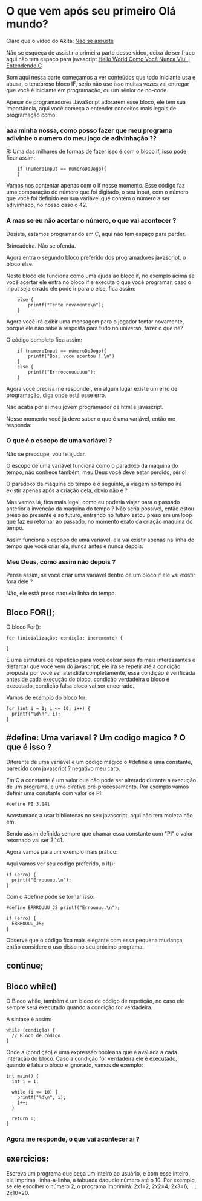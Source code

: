 # O que vem após seu primeiro Olá mundo? 

Claro que o vídeo do Akita: [Não se assuste](https://www.youtube.com/watch?v=YyWMN_0g3BQ&t=358s&ab_channel=FabioAkita)

Não se esqueça de assistir a primeira parte desse video, deixa de ser fraco aqui não tem espaço para javascript [Hello World Como Você Nunca Viu! | Entendendo C
](https://www.youtube.com/watch?v=Gp2m8ZuXoPg&ab_channel=FabioAkita)


Bom aqui nessa parte começamos a ver conteúdos que todo iniciante usa e abusa, o tenebroso bloco IF, sério não use isso muitas vezes vai entregar que você é iniciante em programação, ou um sênior de no-code.

Apesar de programadores JavaScript adorarem esse bloco, ele tem sua importância, aqui você começa a entender conceitos mais legais de programação como:

### aaa minha nossa, como posso fazer que meu programa adivinhe o numero do meu jogo de adivinhação ??

R: Uma das milhares de formas de fazer isso é com o bloco if, isso pode ficar assim:

```
    if (numeroInput == númeroDoJogo){
    }
```

Vamos nos contentar apenas com o if nesse momento. Esse código faz uma comparação do número que foi digitado, o seu input, com o número que você foi definido em sua variável que contém o número a ser adivinhado, no nosso caso o 42.

### A mas se eu não acertar o número, o que vai acontecer ?

Desista, estamos programando em C, aqui não tem espaço para perder.

Brincadeira. Não se ofenda.

Agora entra o segundo bloco preferido dos programadores javascript, o bloco else.

Neste bloco ele funciona como uma ajuda ao bloco if, no exemplo acima se você acertar ele entra no bloco if e executa o que você programar, caso o input seja errado ele pode ir para o else, fica assim:

```
    else {
        printf("Tente novamente\n");
    }
```

Agora você irá exibir uma mensagem para o jogador tentar novamente, porque ele não sabe a resposta para tudo no universo, fazer o que né?

O código completo fica assim: 

```
    if (numeroInput == númeroDoJogo){
        printf("Boa, voce acertou ! \n")
    }
    else {
        printf("Errrooouuuuuuu");
    }
```

Agora você precisa me responder, em algum lugar existe um erro de programação, diga onde está esse erro.

Não acaba por aí meu jovem programador de html e javascript.


Nesse momento você já deve saber o que é uma variável, então me responda:

### O que é o escopo de uma variável ?

Não se preocupe, vou te ajudar.

O escopo de uma variável funciona como o paradoxo da máquina do tempo, não conhece também, meu Deus você deve estar perdido, sério!

O paradoxo da máquina do tempo é o seguinte, a viagem no tempo irá existir apenas após a criação dela, óbvio não é ?

Mas vamos lá, fica mais legal, como eu poderia viajar para o passado anterior a invenção da máquina do tempo ? Não seria possível, então estou preso ao presente e ao futuro, entrando no futuro estou preso em um loop que faz eu retornar ao passado, no momento exato da criação maquina do tempo.

Assim funciona o escopo de uma variável, ela vai existir apenas na linha do tempo que você criar ela, nunca antes e nunca depois. 

### Meu Deus, como assim não depois ?

Pensa assim, se você criar uma variável dentro de um bloco if ele vai existir fora dele ? 

Não, ele está preso naquela linha do tempo.


## Bloco FOR();

O bloco For():

```
for (inicialização; condição; incremento) {

}
```

É uma estrutura de repetição para você deixar seus ifs mais interessantes e disfarçar que você vem do javascript, ele irá se repetir até a condição proposta por você ser atendida completamente, essa condição é verificada antes de cada execução do bloco, condição verdadeira o bloco é executado, condição falsa bloco vai ser encerrado.


Vamos de exemplo do bloco for:
```
for (int i = 1; i <= 10; i++) {
  printf("%d\n", i);
}
```

## #define: Uma variavel ? Um codigo magico ? O que é isso ?

Diferente de uma variável e um código mágico o #define é uma constante, parecido com javascript ? negativo meu caro.

Em C a constante é um valor que não pode ser alterado durante a execução de um programa, e uma diretiva pré-processamento.
Por exemplo vamos definir uma constante com valor de PI: 

```
#define PI 3.141
```

Acostumado a usar bibliotecas no seu javascript, aqui não tem moleza não em.


Sendo assim definida sempre que chamar essa constante com "PI" o valor retornado vai ser 3.141.

Agora vamos para um exemplo mais prático:

Aqui vamos ver seu código preferido, o if():


```
if (erro) {
  printf("Errouuuu.\n");
}
```

Com o #define pode se tornar isso:

```
#define ERRROUUU_JS printf("Errouuuu.\n");

if (erro) {
  ERRROUUU_JS;
}
```

Observe que o código fica mais elegante com essa pequena mudança, então considere o uso disso no seu próximo programa.



## continue;


## Bloco while()

O Bloco while, também é um bloco de código de repetição, no caso ele sempre será executado quando a condição for verdadeira.

A sintaxe é assim:

```
while (condição) {
  // Bloco de código
}
```

Onde a (condição) é uma expressão booleana que é avaliada a cada interação do bloco. Caso a condição for verdadeira ele é executado, quando é falsa o bloco e ignorado, vamos de exemplo:

```
int main() {
  int i = 1;

  while (i <= 10) {
    printf("%d\n", i);
    i++;
  }

  return 0;
}
```

### Agora me responde, o que vai acontecer ai ?



## exercicios: 



Escreva um programa que peça um inteiro ao usuário, e com esse inteiro, ele imprima, linha-a-linha, a tabuada daquele número até o 10. Por exemplo, se ele escolher o número 2, o programa imprimirá: 2x1=2, 2x2=4, 2x3=6, ..., 2x10=20.